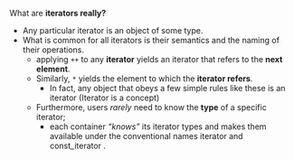What are **iterators really?**
- Any particular iterator is an object of some type.
- What is common for all iterators is their semantics and the naming of their operations.
    - applying `++` to any **iterator** yields an iterator that refers to the **next element**.
    - Similarly, `*` yields the element to which the **iterator refers**.
        - In fact, any object that obeys a few simple rules like these is an iterator (Iterator is a concept)
    - Furthermore, users *rarely* need to know the **type** of a specific iterator;
        - each container *“knows”* its iterator types and makes them available under the conventional names iterator and const_iterator .
        